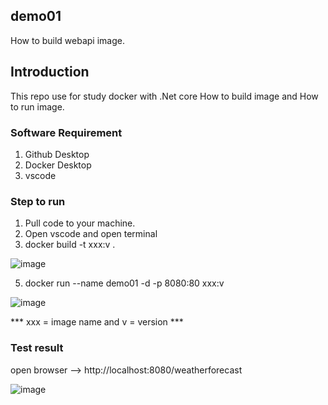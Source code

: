 ## demo01
How to build webapi image.

## Introduction
This repo use for study docker with .Net core How to build image and How to run image.

### Software Requirement
1. Github Desktop
2. Docker Desktop
3. vscode

### Step to run

1. Pull code to your machine.
2. Open vscode and open terminal
3. docker build -t xxx:v .

![image](https://user-images.githubusercontent.com/104664980/236682564-9ec7442b-d575-4ec5-968c-621cf658daad.png)

5. docker run --name demo01 -d -p 8080:80 xxx:v

![image](https://user-images.githubusercontent.com/104664980/236682602-3c07c177-c7bb-425c-a958-4090698c56f6.png)

*** xxx = image name and v = version ***

### Test result

open browser --> http://localhost:8080/weatherforecast

![image](https://user-images.githubusercontent.com/104664980/236682043-36b7b01e-a4fd-43b5-9532-8c33c582764c.png)
